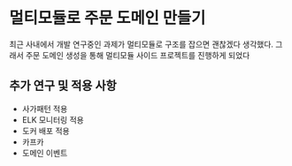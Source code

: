 # 멀티모듈로 주문 도메인 만들기
최근 사내에서 개발 연구중인 과제가 멀티모듈로 구조를 잡으면 괜찮겠다 생각했다. 그래서 주문 도메인 생성을 통해 
멀티모듈 사이드 프로젝트를 진행하게 되었다

## 추가 연구 및 적용 사항
 * 사가패턴 적용
 * ELK 모니터링 적용
 * 도커 배포 적용
 * 카프카
 * 도메인 이벤트